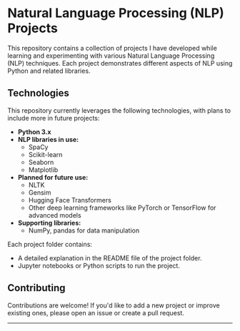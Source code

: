 
# Natural Language Processing (NLP) Projects

This repository contains a collection of projects I have developed while learning and experimenting with various Natural Language Processing (NLP) techniques. Each project demonstrates different aspects of NLP using Python and related libraries.

## Technologies
This repository currently leverages the following technologies, with plans to include more in future projects:
- **Python 3.x**
- **NLP libraries in use:**
  - SpaCy
  - Scikit-learn
  - Seaborn
  - Matplotlib
- **Planned for future use:**
  - NLTK
  - Gensim
  - Hugging Face Transformers
  - Other deep learning frameworks like PyTorch or TensorFlow for advanced models
- **Supporting libraries:**
  - NumPy, pandas for data manipulation

Each project folder contains:
- A detailed explanation in the README file of the project folder.
- Jupyter notebooks or Python scripts to run the project.




## Contributing
Contributions are welcome! If you'd like to add a new project or improve existing ones, please open an issue or create a pull request.


---

